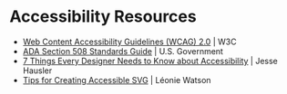 # Accessibility Resources
* [Web Content Accessibility Guidelines (WCAG) 2.0](http://www.w3.org/TR/WCAG20/) | W3C
* [ADA Section 508 Standards Guide](http://www.section508.gov/section-508-standards-guide) | U.S. Government
* [7 Things Every Designer Needs to Know about Accessibility](https://medium.com/salesforce-ux/7-things-every-designer-needs-to-know-about-accessibility-64f105f0881b) | Jesse Hausler 
* [Tips for Creating Accessible SVG](http://www.sitepoint.com/tips-accessible-svg/) | Léonie Watson 